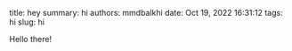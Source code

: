 title: hey 
summary: hi 
authors: mmdbalkhi
date: Oct 19, 2022 16:31:12
tags: hi
slug: hi

Hello there!

